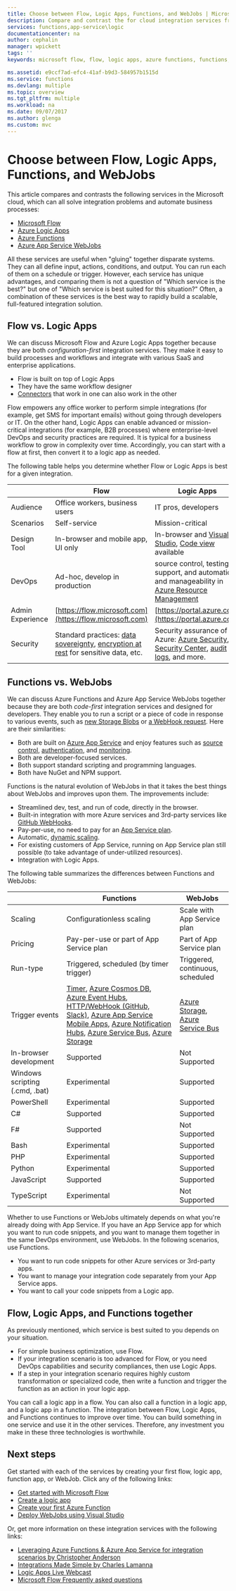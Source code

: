```yaml
---
title: Choose between Flow, Logic Apps, Functions, and WebJobs | Microsoft Docs
description: Compare and contrast the for cloud integration services from Microsoft and decide which service(s) you should use.
services: functions,app-service\logic
documentationcenter: na
author: cephalin
manager: wpickett
tags: ''
keywords: microsoft flow, flow, logic apps, azure functions, functions, azure webjobs, webjobs, event processing, dynamic compute, serverless architecture

ms.assetid: e9ccf7ad-efc4-41af-b9d3-584957b1515d
ms.service: functions
ms.devlang: multiple
ms.topic: overview
ms.tgt_pltfrm: multiple
ms.workload: na
ms.date: 09/07/2017
ms.author: glenga
ms.custom: mvc
---
```

# Choose between Flow, Logic Apps, Functions, and WebJobs
This article compares and contrasts the following services in the Microsoft cloud, which can all solve integration 
problems and automate business processes:

* [Microsoft Flow](https://flow.microsoft.com/)
* [Azure Logic Apps](https://azure.microsoft.com/services/logic-apps/)
* [Azure Functions](https://azure.microsoft.com/services/functions/)
* [Azure App Service WebJobs](../app-service-web/web-sites-create-web-jobs.md)

All these services are useful when "gluing" together disparate systems. They can all define input, actions, 
conditions, and output. You can run each of them on a schedule or trigger. However, each service has unique advantages, and comparing them is not a question of "Which service is the best?" but one of "Which service is best suited 
for this situation?" Often, a combination of these services is the best way to rapidly build a scalable, full-featured 
integration solution.

<a name="flow"></a>

## Flow vs. Logic Apps
We can discuss Microsoft Flow and Azure Logic Apps together because they are both *configuration-first* 
integration services. They make it easy to build processes and workflows and integrate with various SaaS and enterprise applications. 

* Flow is built on top of Logic Apps
* They have the same workflow designer
* [Connectors](../connectors/apis-list.md) that work in one can also work in the other

Flow empowers any office worker to perform simple integrations (for example, get SMS for important emails) without going through 
developers or IT. On the other hand, Logic Apps can enable advanced or mission-critical integrations (for example, B2B processes) 
where enterprise-level DevOps and security practices are required. It is typical for a business workflow to grow in 
complexity over time. Accordingly, you can start with a flow at first, then convert it to a logic app as needed.

The following table helps you determine whether Flow or Logic Apps is best for a given integration.

|  | Flow | Logic Apps |
| --- | --- | --- |
| Audience |Office workers, business users |IT pros, developers |
| Scenarios |Self-service |Mission-critical |
| Design Tool |In-browser and mobile app, UI only |In-browser and [Visual Studio](../logic-apps/logic-apps-deploy-from-vs.md), [Code view](../logic-apps/logic-apps-author-definitions.md) available |
| DevOps |Ad-hoc, develop in production |source control, testing, support, and automation and manageability in [Azure Resource Management](../logic-apps/logic-apps-arm-provision.md) |
| Admin Experience |[https://flow.microsoft.com](https://flow.microsoft.com) |[https://portal.azure.com](https://portal.azure.com) |
| Security |Standard practices: [data sovereignty](https://wikipedia.org/wiki/Technological_Sovereignty), [encryption at rest](https://wikipedia.org/wiki/Data_at_rest#Encryption) for sensitive data, etc. |Security assurance of Azure: [Azure Security](https://www.microsoft.com/trustcenter/Security/AzureSecurity), [Security Center](https://azure.microsoft.com/services/security-center/), [audit logs](https://azure.microsoft.com/blog/azure-audit-logs-ux-refresh/), and more. |

<a name="function"></a>

## Functions vs. WebJobs
We can discuss Azure Functions and Azure App Service WebJobs together because they are both *code-first* integration services
and designed for developers. They enable you to run a script or a piece of code in response to various events, such 
as [new Storage Blobs](functions-bindings-storage.md) or [a WebHook request](functions-bindings-http-webhook.md). Here are 
their similarities: 

* Both are built on [Azure App Service](../app-service/app-service-web-overview.md) and enjoy features such as 
  [source control](../app-service/app-service-continuous-deployment.md), 
  [authentication](../app-service/app-service-authentication-overview.md), and [monitoring](../app-service/web-sites-monitor.md).
* Both are developer-focused services.
* Both support standard scripting and programming languages.
* Both have NuGet and NPM support.

Functions is the natural evolution of WebJobs in that it takes the best things about WebJobs and improves upon them. The improvements
include: 

* Streamlined dev, test, and run of code, directly in the browser.
* Built-in integration with more Azure services and 3rd-party services like [GitHub WebHooks](https://developer.github.com/webhooks/creating/).
* Pay-per-use, no need to pay for an [App Service plan](../app-service/azure-web-sites-web-hosting-plans-in-depth-overview.md).
* Automatic, [dynamic scaling](functions-scale.md).
* For existing customers of App Service, running on App Service plan still possible (to take advantage of under-utilized resources).
* Integration with Logic Apps.

The following table summarizes the differences between Functions and WebJobs:

|  | Functions | WebJobs |
| --- | --- | --- |
| Scaling |Configurationless scaling |Scale with App Service plan |
| Pricing |Pay-per-use or part of App Service plan |Part of App Service plan |
| Run-type |Triggered, scheduled (by timer trigger) |Triggered, continuous, scheduled |
| Trigger events |[Timer](functions-bindings-timer.md), [Azure Cosmos DB](functions-bindings-documentdb.md), [Azure Event Hubs](functions-bindings-event-hubs.md), [HTTP/WebHook (GitHub, Slack)](functions-bindings-http-webhook.md), [Azure App Service Mobile Apps](functions-bindings-mobile-apps.md), [Azure Notification Hubs](functions-bindings-notification-hubs.md), [Azure Service Bus](functions-bindings-service-bus.md), [Azure Storage](functions-bindings-storage-blob.md) |[Azure Storage](functions-bindings-storage-blob.md), [Azure Service Bus](functions-bindings-service-bus.md) |
| In-browser development |Supported |Not Supported |
| Windows scripting (.cmd, .bat) |Experimental |Supported |
| PowerShell |Experimental |Supported |
| C# |Supported |Supported |
| F# |Supported |Not Supported |
| Bash |Experimental |Supported |
| PHP |Experimental |Supported |
| Python |Experimental |Supported |
| JavaScript |Supported |Supported |
| TypeScript |Experimental |Not Supported |

Whether to use Functions or WebJobs ultimately depends on what you're already doing with App Service. If you have an App Service 
app for which you want to run code snippets, and you want to manage them together in the same DevOps environment, use WebJobs. In the following scenarios, use Functions.

* You want to run code snippets for other Azure services or 3rd-party apps.
* You want to manage your integration code separately from your App Service apps.
* You want to call your code snippets from a Logic app. 

<a name="together"></a>

## Flow, Logic Apps, and Functions together
As previously mentioned, which service is best suited to you depends on your situation. 

* For simple business optimization, use Flow.
* If your integration scenario is too advanced for Flow, or you need DevOps capabilities and security compliances, then use Logic Apps.
* If a step in your integration scenario requires highly custom transformation or specialized code, then write a 
  function and trigger the function as an action in your logic app.

You can call a logic app in a flow. You can also call a function in a logic app, and a logic app in a function. 
The integration between Flow, Logic Apps, and Functions continues to improve over time. You can 
build something in one service and use it in the other services. Therefore, any investment you make in these three 
technologies is worthwhile.

## Next steps
Get started with each of the services by creating your first flow, logic app, function app, or WebJob. Click any of the following links:

* [Get started with Microsoft Flow](https://flow.microsoft.com/en-us/documentation/getting-started/)
* [Create a logic app](../logic-apps/logic-apps-create-a-logic-app.md)
* [Create your first Azure Function](functions-create-first-azure-function.md)
* [Deploy WebJobs using Visual Studio](../app-service/websites-dotnet-deploy-webjobs.md)

Or, get more information on these integration services with the following links:

* [Leveraging Azure Functions & Azure App Service for integration scenarios by Christopher Anderson](http://www.biztalk360.com/integrate-2016-resources/leveraging-azure-functions-azure-app-service-integration-scenarios/)
* [Integrations Made Simple by Charles Lamanna](http://www.biztalk360.com/integrate-2016-resources/integrations-made-simple/)
* [Logic Apps Live Webcast](http://aka.ms/logicappslive)
* [Microsoft Flow Frequently asked questions](https://flow.microsoft.com/documentation/frequently-asked-questions/)

